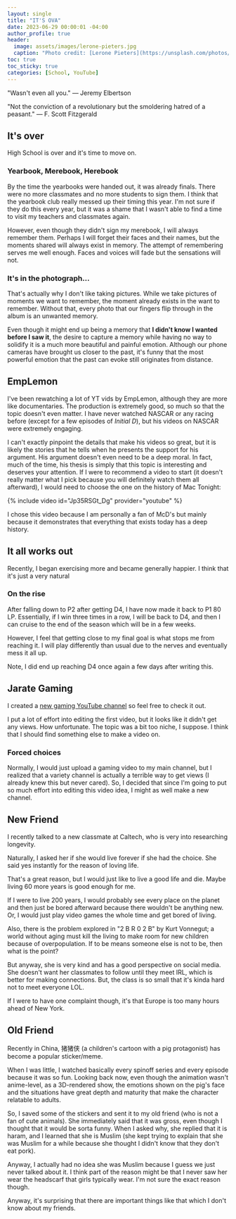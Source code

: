 ```yaml
---
layout: single
title: "IT'S OVA"
date: 2023-06-29 00:00:01 -04:00
author_profile: true
header: 
  image: assets/images/lerone-pieters.jpg
  caption: "Photo credit: [Lerone Pieters](https://unsplash.com/photos/architectural-photography-of-brown-building-PTmrpv_2gUI)" 
toc: true
toc_sticky: true
categories: [School, YouTube]
---
```


"Wasn't even all you." — Jeremy Elbertson

"Not the conviction of a revolutionary but the smoldering hatred of a peasant." — F. Scott Fitzgerald

## It's over
High School is over and it's time to move on. 

### Yearbook, Merebook, Herebook
By the time the yearbooks were handed out, it was already finals. There were no more classmates and no more students to sign them. I think that the yearbook club really messed up their timing this year. I'm not sure if they do this every year, but it was a shame that I wasn't able to find a time to visit my teachers and classmates again. 

However, even though they didn't sign my merebook, I will always remember them. Perhaps I will forget their faces and their names, but the moments shared will always exist in memory. The attempt of remembering serves me well enough. Faces and voices will fade but the sensations will not. 

### It's in the photograph...
That's actually why I don't like taking pictures. While we take pictures of moments we want to remember, the moment already exists in the want to remember. Without that, every photo that our fingers flip through in the album is an unwanted memory. 

Even though it might end up being a memory that **I didn't know I wanted before I saw it**, the desire to capture a memory while having no way to solidify it is a much more beautiful and painful emotion. Although our phone cameras have brought us closer to the past, it's funny that the most powerful emotion that the past can evoke still originates from distance. 

## EmpLemon
I've been rewatching a lot of YT vids by EmpLemon, although they are more like documentaries. The production is extremely good, so much so that the topic doesn't even matter. I have never watched NASCAR or any racing before (except for a few episodes of *Initial D*), but his videos on NASCAR were extremely engaging. 

I can't exactly pinpoint the details that make his videos so great, but it is likely the stories that he tells when he presents the support for his argument. His argument doesn't even need to be a deep moral. In fact, much of the time, his thesis is simply that this topic is interesting and deserves your attention. If I were to recommend a video to start (it doesn't really matter what I pick because you will definitely watch them all afterward), I would need to choose the one on the history of Mac Tonight: 

{% include video id="Jp35RSGt_Dg" provider="youtube" %}

I chose this video because I am personally a fan of McD's but mainly because it demonstrates that everything that exists today has a deep history. 

## It all works out
Recently, I began exercising more and became generally happier. I think that it's just a very natural

### On the rise
After falling down to P2 after getting D4, I have now made it back to P1 80 LP. Essentially, if I win three times in a row, I will be back to D4, and then I can cruise to the end of the season which will be in a few weeks. 

However, I feel that getting close to my final goal is what stops me from reaching it. I will play differently than usual due to the nerves and eventually mess it all up. 

Note, I did end up reaching D4 once again a few days after writing this. 

## Jarate Gaming
I created a [new gaming YouTube channel](https://www.youtube.com/@jarategaming) so feel free to check it out. 

I put a lot of effort into editing the first video, but it looks like it didn't get any views. How unfortunate. The topic was a bit too niche, I suppose. I think that I should find something else to make a video on. 

### Forced choices
Normally, I would just upload a gaming video to my main channel, but I realized that a variety channel is actually a terrible way to get views (I already knew this but never cared). So, I decided that since I'm going to put so much effort into editing this video idea, I might as well make a new channel. 

## New Friend
I recently talked to a new classmate at Caltech, who is very into researching longevity. 

Naturally, I asked her if she would live forever if she had the choice. She said yes instantly for the reason of loving life. 

That's a great reason, but I would just like to live a good life and die. Maybe living 60 more years is good enough for me. 

If I were to live 200 years, I would probably see every place on the planet and then just be bored afterward because there wouldn't be anything new. Or, I would just play video games the whole time and get bored of living. 

Also, there is the problem explored in "2 B R 0 2 B" by Kurt Vonnegut; a world without aging must kill the living to make room for new children because of overpopulation. If to be means someone else is not to be, then what is the point?

But anyway, she is very kind and has a good perspective on social media. She doesn't want her classmates to follow until they meet IRL, which is better for making connections. But, the class is so small that it's kinda hard not to meet everyone LOL.

If I were to have one complaint though, it's that Europe is too many hours ahead of New York. 

## Old Friend
Recently in China, 猪猪侠 (a children's cartoon with a pig protagonist) has become a popular sticker/meme. 

When I was little, I watched basically every spinoff series and every episode because it was so fun. Looking back now, even though the animation wasn't anime-level, as a 3D-rendered show, the emotions shown on the pig's face and the situations have great depth and maturity that make the character relatable to adults. 

So, I saved some of the stickers and sent it to my old friend (who is not a fan of cute animals). She immediately said that it was gross, even though I thought that it would be sorta funny. When I asked why, she replied that it is haram, and I learned that she is Muslim (she kept trying to explain that she was Muslim for a while because she thought I didn't know that they don't eat pork). 

Anyway, I actually had no idea she was Muslim because I guess we just never talked about it. I think part of the reason might be that I never saw her wear the headscarf that girls typically wear. I'm not sure the exact reason though. 

Anyway, it's surprising that there are important things like that which I don't know about my friends. 